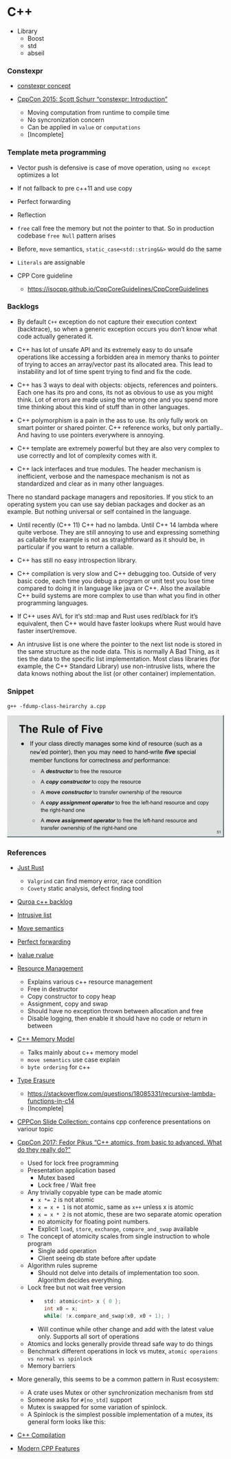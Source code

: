 # C++
- Library
    - Boost
    - std
    - abseil

### Constexpr
- [constexpr concept](https://www.geeksforgeeks.org/understanding-constexper-specifier-in-c)

- [CppCon 2015: Scott Schurr “constexpr: Introduction”](https://youtu.be/fZjYCQ8dzTc)
    - Moving computation from runtime to compile time
    - No syncronization concern
    - Can be applied in `value` or `computations`
    - [Incomplete]

### Template meta programming
- Vector push is defensive is case of move operation, using `no except` optimizes a lot
- If not fallback to pre c++11 and use copy
- Perfect forwarding
- Reflection
- `free` call free the memory but not the pointer to that. So in production codebase `free Null` pattern arises
- Before, `move` semantics, `static_case<std::string&&>` would do the same
- `Literals` are assignable

- CPP Core guideline
    - https://isocpp.github.io/CppCoreGuidelines/CppCoreGuidelines

### Backlogs

- By default `C++` exception do not capture their execution context (backtrace), so when a generic exception occurs you don’t know what code actually generated it.

- C++ has lot of unsafe API and its extremely easy to do unsafe operations like accessing a forbidden area in memory thanks to pointer of trying to acces an array/vector past its allocated area. This lead to instability and lot of time spent trying to find and fix the code.

- C++ has 3 ways to deal with objects: objects, references and pointers. Each one has its pro and cons, its not as obvious to use as you might think. Lot of errors are made using the wrong one and you spend more time thinking about this kind of stuff than in other languages.

- C++ polymorphism is a pain in the ass to use. Its only fully work on smart pointer or shared pointer. C++ reference works, but only partially.. And having to use pointers everywhere is annoying.

- C++ template are extremely powerful but they are also very complex to use correctly and lot of complexity comes with it.

- C++ lack interfaces and true modules. The header mechanism is inefficient, verbose and the namespace mechanism is not as standardized and clear as in many other languages.

There no standard package managers and repositories. If you stick to an operating system you can use say debian packages and docker as an example. But nothing universal or self contained in the language.

- Until recently (C++ 11) C++ had no lambda. Until C++ 14 lambda where quite verbose. They are still annoying to use and expressing something as callable for example is not as straightforward as it should be, in particular if you want to return a callable.

- C++ has still no easy introspection library.

- C++ compilation is very slow and C++ debugging too. Outside of very basic code, each time you debug a program or unit test you lose time compared to doing it in language like java or C++. Also the available C++ build systems are more complex to use than what you find in other programming languages.

- If C++ uses AVL for it’s std::map and Rust uses red/black for it’s equivalent, then C++ would have faster lookups where Rust would have faster insert/remove.

- An intrusive list is one where the pointer to the next list node is stored in the same structure as the node data. This is normally A Bad Thing, as it ties the data to the specific list implementation. Most class libraries (for example, the C++ Standard Library) use non-intrusive lists, where the data knows nothing about the list (or other container) implementation.

### Snippet

```shell
g++ -fdump-class-heirarchy a.cpp
```

![](./screen/rule-Of-five.png)

### References

- [Just Rust](https://www.youtube.com/watch?v=YtUfK3ZP3No&list=PLFCH6yhq9yAH28S_oGUtqO46eI7IAWdEO)
    - `Valgrind` can find memory error, race condition
    - `Covety` static analysis, defect finding tool

- [Quroa c++ backlog](https://www.quora.com/Instead-of-inventing-a-ton-of-high-level-programming-languages-why-dont-people-implemented-C-C-frameworks-to-perform-high-level-repetitive-tasks)

- [Intrusive list](https://stackoverflow.com/questions/3361145/intrusive-lists)

- [Move semantics](http://www.open-std.org/jtc1/sc22/wg21/docs/papers/2006/n2027.html#Move_Semantics)

- [Perfect forwarding](http://thbecker.net/articles/rvalue_references/section_01.html)

- [lvalue rvalue](https://www.internalpointers.com/post/understanding-meaning-lvalues-and-rvalues-c)

- [Resource Management](https://www.youtube.com/watch?v=7Qgd9B1KuMQ)
    - Explains various c++ resource management
    - Free in destructor
    - Copy constructor to copy heap
    - Assignment, copy and swap
    - Should have no exception thrown between allocation and free
    - Disable logging, then enable it should have no code or return in between

- [C++ Memory Model](https://www.youtube.com/watch?v=UNJrgsQXvCA)
    - Talks mainly about c++ memory model
    - `move semantics` use case explain
    - `byte ordering` for c++

- [Type Erasure](https://www.youtube.com/watch?v=tbUCHifyT24)
    - https://stackoverflow.com/questions/18085331/recursive-lambda-functions-in-c14
    - [Incomplete]

- [CPPCon Slide Collection: ](https://github.com/CppCon/CppCon2019) contains cpp conference presentations on variour topic

- [CppCon 2017: Fedor Pikus “C++ atomics, from basic to advanced. What do they really do?”](https://youtu.be/ZQFzMfHIxng)
    - Used for lock free programming
    - Presentation application based
        - Mutex based
        - Lock free / Wait free
    - Any trivially copyable type can be made atomic
        - `x *= 2` is not atomic
        - `x = x + 1` is not atomic, same as `x++` unless x is atomic
        - `x = x * 2`  is not atomic, these are two separate  atomic operation
        - no atomicity for floating point numbers.
        - Explicit `load`, `store`, `exchange`, `compare_and_swap` available
    - The concept of atomicity scales from single instruction to whole program
        - Single add operation
        - Client seeing db state before after update
    - Algorithm rules supreme
        - Should not delve into details of implementation too soon. Algorithm decides everything.
    - Lock free but not wait free version
        - ```c++
            std: atomic<int> x { 0 };
            int x0 = x;
            while( !x.compare_and_swap(x0, x0 + 1); )
           ```
        - Will continue while other change and add with the latest value only. Supports all sort of operations
    - Atomics and locks generally provide thread safe way to do things
    - Benchmark different operations in lock vs mutex, `atomic operaions vs normal vs spinlock`
    - Memory barriers

- More generally, this seems to be a common pattern in Rust ecosystem:
    - A crate uses Mutex or other synchronization mechanism from std
    - Someone asks for `#[no_std]` support
    - Mutex is swapped for some variation of spinlock.
    - A Spinlock is the simplest possible implementation of a mutex, its general form looks like this:

- [C++ Compilation](https://www.toptal.com/c-plus-plus/c-plus-plus-understanding-compilation?utm_campaign=%5BPubs%5D%20Engineering_Newsletter_2023&utm_medium=email&_hsmi=248180607&_hsenc=p2ANqtz-_7pVoDAvGp_z7piCM2_U-vB-2RwtVBH3Ax6kLyDqDpxekdnJvshAHPz-ilRhwvNPuiOT6W-Q3uQqMTi-c9WanueNBOKQ&utm_content=248180607&utm_source=hs_automation)
- [Modern CPP Features](https://github.com/AnthonyCalandra/modern-cpp-features)